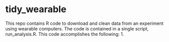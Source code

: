tidy_wearable
=============
This repo contains R code to download and clean data from an experiment using wearable computers.  The code is contained in a single script, run_analysis.R.  This code accomplishes the following:
1. 
